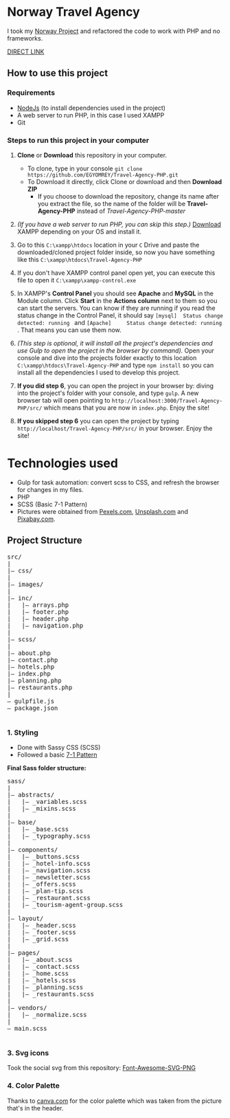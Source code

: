 # Norway Travel Agency

I took my [Norway Project](https://egyomrey.github.io/Norway-Travel/) and refactored the code to work with PHP and no frameworks.

[DIRECT LINK](https://norway-travel.000webhostapp.com)

## How to use this project

### Requirements

- [NodeJs](https://nodejs.org/en/) (to install dependencies used in the project)
- A web server to run PHP, in this case I used XAMPP
- Git

### Steps to run this project in your computer

1. **Clone** or **Download** this repository in your computer.
	- To clone, type in your console `git clone https://github.com/EGYOMREY/Travel-Agency-PHP.git`
	- To Download it directly, click Clone or download and then **Download ZIP**
		- If you choose to download the repository, change its name after you extract the file, so the name of the folder will be **Travel-Agency-PHP** instead of *Travel-Agency-PHP-master*

2. *(If you have a web server to run PHP, you can skip this step.)* [Download](https://www.apachefriends.org/index.html) XAMPP depending on your OS and install it.

3. Go to this `C:\xampp\htdocs` location in your `C` Drive and paste the downloaded/cloned project folder inside, so now you have something like this `C:\xampp\htdocs\Travel-Agency-PHP`

4. If you don't have XAMPP control panel open yet, you can execute this file to open it `C:\xampp\xampp-control.exe`

5. In XAMPP's **Control Panel** you should see **Apache** and **MySQL** in the Module column. Click **Start** in the **Actions column** next to them so you can start the servers. You can know if they are running if you read the status change in the Control Panel, it should say `[mysql] 	Status change detected: running
` and `[Apache] 	Status change detected: running
`. That means you can use them now.

6. *(This step is optional, it will install all the project's dependencies and use Gulp to open the project in the browser by command).* Open your console and dive into the projects folder exactly to this location `C:\xampp\htdocs\Travel-Agency-PHP` and type `npm install` so you can install all the dependencies I used to develop this project.

7. **If you did step 6**, you can open the project in your browser by: diving into the project's folder with your console, and type `gulp`. A new browser tab will open pointing to `http://localhost:3000/Travel-Agency-PHP/src/` which means that you are now in `index.php`. Enjoy the site!

8. **If you skipped step 6** you can open the project by typing `http://localhost/Travel-Agency-PHP/src/` in your browser. Enjoy the site!


# Technologies used

- Gulp for task automation: convert scss to CSS, and refresh the browser for changes in my files.
- PHP
- SCSS (Basic 7-1 Pattern)
- Pictures were obtained from [Pexels.com](https://www.pexels.com/), [Unsplash.com](https://unsplash.com/) and [Pixabay.com](https://pixabay.com/en/).


## Project Structure

<pre>
src/  
|  
|– css/  
|  
|– images/   
|  
|– inc/  
|   |– arrays.php
|   |– footer.php
|   |– header.php
|   |– navigation.php        
|  
|– scss/    
|   
|– about.php
|– contact.php
|– hotels.php
|– index.php
|– planning.php
|– restaurants.php
|  
– gulpfile.js  
– package.json          
 </pre>


### 1. Styling

- Done with Sassy CSS (SCSS)
- Followed a basic [7-1 Pattern](https://sass-guidelin.es/#the-7-1-pattern)

**Final Sass folder structure:**
 <pre>
sass/  
|  
|– abstracts/  
|   |– _variables.scss 
|   |– _mixins.scss
|  
|– base/  
|   |– _base.scss  
|   |– _typography.scss  
|  
|– components/  
|   |– _buttons.scss
|   |– _hotel-info.scss
|   |– _navigation.scss
|   |– _newsletter.scss
|   |– _offers.scss
|   |– _plan-tip.scss
|   |– _restaurant.scss
|   |– _tourism-agent-group.scss
|  
|– layout/         
|   |– _header.scss       
|   |– _footer.scss           
|   |– _grid.scss     
|  
|– pages/  
|   |– _about.scss
|   |– _contact.scss
|   |– _home.scss
|   |– _hotels.scss
|   |– _planning.scss
|   |– _restaurants.scss
|     
|– vendors/  
|   |– _normalize.scss   
|  
– main.scss           
 </pre>


### 3. Svg icons

Took the social svg from this repository: 
[Font-Awesome-SVG-PNG](https://github.com/encharm/Font-Awesome-SVG-PNG)

### 4. Color Palette

Thanks to [canva.com](https://www.canva.com/color-palette/) for the color palette which was taken from the picture that's in the header.
